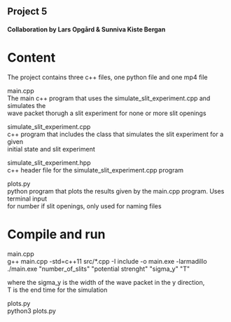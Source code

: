 ## Project 5

#### Collaboration by Lars Opgård & Sunniva Kiste Bergan

# Content

The project contains three c++ files, one python file and one mp4 file

  main.cpp \
  The main c++ program that uses the simulate_slit_experiment.cpp and simulates the \
  wave packet thorugh a slit experiment for none or more slit openings
  
  simulate_slit_experiment.cpp \
  c++ program that includes the class that simulates the slit experiment for a given \
  initial state and slit experiment
  
  simulate_slit_experiment.hpp \
  c++ header file for the simulate_slit_experiment.cpp program
  
  plots.py \
  python program that plots the results given by the main.cpp program. Uses terminal input \
  for number if slit openings, only used for naming files
  
  
# Compile and run

  main.cpp \
  g++ main.cpp -std=c++11 src/*.cpp -I include -o main.exe -larmadillo \
  ./main.exe "number_of_slits" "potential strenght" "sigma_y" "T"
  
  where the sigma_y is the width of the wave packet in the y direction, \
  T is the end time for the simulation

  plots.py \
  python3 plots.py
  
